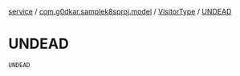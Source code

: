[service](../../index.md) / [com.g0dkar.samplek8sproj.model](../index.md) / [VisitorType](index.md) / [UNDEAD](./-u-n-d-e-a-d.md)

# UNDEAD

`UNDEAD`